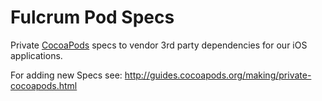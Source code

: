 # Fulcrum Pod Specs

Private [CocoaPods](http://www.cocoapods.org) specs to vendor 3rd
party dependencies for our iOS applications.

For adding new Specs see: http://guides.cocoapods.org/making/private-cocoapods.html

